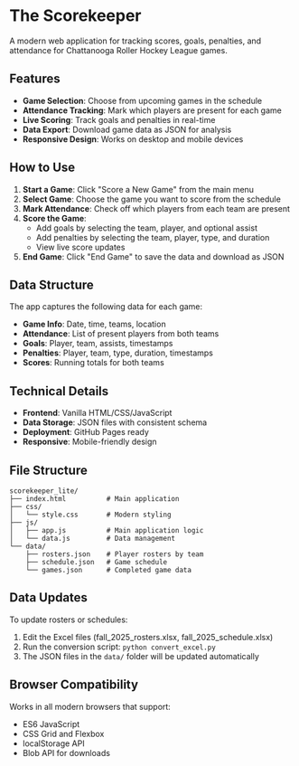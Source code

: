 # The Scorekeeper

A modern web application for tracking scores, goals, penalties, and attendance for Chattanooga Roller Hockey League games.

## Features

- **Game Selection**: Choose from upcoming games in the schedule
- **Attendance Tracking**: Mark which players are present for each game
- **Live Scoring**: Track goals and penalties in real-time
- **Data Export**: Download game data as JSON for analysis
- **Responsive Design**: Works on desktop and mobile devices

## How to Use

1. **Start a Game**: Click "Score a New Game" from the main menu
2. **Select Game**: Choose the game you want to score from the schedule
3. **Mark Attendance**: Check off which players from each team are present
4. **Score the Game**:
   - Add goals by selecting the team, player, and optional assist
   - Add penalties by selecting the team, player, type, and duration
   - View live score updates
5. **End Game**: Click "End Game" to save the data and download as JSON

## Data Structure

The app captures the following data for each game:

- **Game Info**: Date, time, teams, location
- **Attendance**: List of present players from both teams
- **Goals**: Player, team, assists, timestamps
- **Penalties**: Player, team, type, duration, timestamps
- **Scores**: Running totals for both teams

## Technical Details

- **Frontend**: Vanilla HTML/CSS/JavaScript
- **Data Storage**: JSON files with consistent schema
- **Deployment**: GitHub Pages ready
- **Responsive**: Mobile-friendly design

## File Structure

```
scorekeeper_lite/
├── index.html          # Main application
├── css/
│   └── style.css       # Modern styling
├── js/
│   ├── app.js          # Main application logic
│   └── data.js         # Data management
└── data/
    ├── rosters.json    # Player rosters by team
    ├── schedule.json   # Game schedule
    └── games.json      # Completed game data
```

## Data Updates

To update rosters or schedules:
1. Edit the Excel files (fall_2025_rosters.xlsx, fall_2025_schedule.xlsx)
2. Run the conversion script: `python convert_excel.py`
3. The JSON files in the `data/` folder will be updated automatically

## Browser Compatibility

Works in all modern browsers that support:
- ES6 JavaScript
- CSS Grid and Flexbox
- localStorage API
- Blob API for downloads